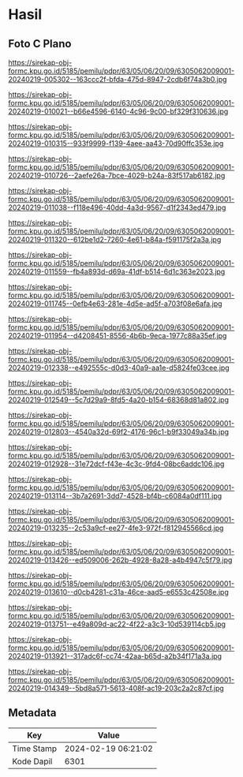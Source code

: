 # Hasil

## Foto C Plano

https://sirekap-obj-formc.kpu.go.id/5185/pemilu/pdpr/63/05/06/20/09/6305062009001-20240219-005302--163ccc2f-bfda-475d-8947-2cdb6f74a3b0.jpg

https://sirekap-obj-formc.kpu.go.id/5185/pemilu/pdpr/63/05/06/20/09/6305062009001-20240219-010021--b66e4596-6140-4c96-9c00-bf329f310636.jpg

https://sirekap-obj-formc.kpu.go.id/5185/pemilu/pdpr/63/05/06/20/09/6305062009001-20240219-010315--933f9999-f139-4aee-aa43-70d90ffc353e.jpg

https://sirekap-obj-formc.kpu.go.id/5185/pemilu/pdpr/63/05/06/20/09/6305062009001-20240219-010726--2aefe26a-7bce-4029-b24a-83f517ab6182.jpg

https://sirekap-obj-formc.kpu.go.id/5185/pemilu/pdpr/63/05/06/20/09/6305062009001-20240219-011038--f118e496-40dd-4a3d-9567-d1f2343ed479.jpg

https://sirekap-obj-formc.kpu.go.id/5185/pemilu/pdpr/63/05/06/20/09/6305062009001-20240219-011320--612be1d2-7260-4e61-b84a-f591175f2a3a.jpg

https://sirekap-obj-formc.kpu.go.id/5185/pemilu/pdpr/63/05/06/20/09/6305062009001-20240219-011559--fb4a893d-d69a-41df-b514-6d1c363e2023.jpg

https://sirekap-obj-formc.kpu.go.id/5185/pemilu/pdpr/63/05/06/20/09/6305062009001-20240219-011745--0efb4e63-281e-4d5e-ad5f-a703f08e6afa.jpg

https://sirekap-obj-formc.kpu.go.id/5185/pemilu/pdpr/63/05/06/20/09/6305062009001-20240219-011954--d4208451-8556-4b6b-9eca-1977c88a35ef.jpg

https://sirekap-obj-formc.kpu.go.id/5185/pemilu/pdpr/63/05/06/20/09/6305062009001-20240219-012338--e492555c-d0d3-40a9-aa1e-d5824fe03cee.jpg

https://sirekap-obj-formc.kpu.go.id/5185/pemilu/pdpr/63/05/06/20/09/6305062009001-20240219-012549--5c7d29a9-8fd5-4a20-b154-68368d81a802.jpg

https://sirekap-obj-formc.kpu.go.id/5185/pemilu/pdpr/63/05/06/20/09/6305062009001-20240219-012803--4540a32d-69f2-4176-96c1-b9f33049a34b.jpg

https://sirekap-obj-formc.kpu.go.id/5185/pemilu/pdpr/63/05/06/20/09/6305062009001-20240219-012928--31e72dcf-f43e-4c3c-9fd4-08bc6addc106.jpg

https://sirekap-obj-formc.kpu.go.id/5185/pemilu/pdpr/63/05/06/20/09/6305062009001-20240219-013114--3b7a2691-3dd7-4528-bf4b-c6084a0df111.jpg

https://sirekap-obj-formc.kpu.go.id/5185/pemilu/pdpr/63/05/06/20/09/6305062009001-20240219-013235--2c53a9cf-ee27-4fe3-972f-f812945566cd.jpg

https://sirekap-obj-formc.kpu.go.id/5185/pemilu/pdpr/63/05/06/20/09/6305062009001-20240219-013426--ed509006-262b-4928-8a28-a4b4947c5f79.jpg

https://sirekap-obj-formc.kpu.go.id/5185/pemilu/pdpr/63/05/06/20/09/6305062009001-20240219-013610--d0cb4281-c31a-46ce-aad5-e6553c42508e.jpg

https://sirekap-obj-formc.kpu.go.id/5185/pemilu/pdpr/63/05/06/20/09/6305062009001-20240219-013751--e49a809d-ac22-4f22-a3c3-10d539114cb5.jpg

https://sirekap-obj-formc.kpu.go.id/5185/pemilu/pdpr/63/05/06/20/09/6305062009001-20240219-013921--317adc6f-cc74-42aa-b65d-a2b34f171a3a.jpg

https://sirekap-obj-formc.kpu.go.id/5185/pemilu/pdpr/63/05/06/20/09/6305062009001-20240219-014349--5bd8a571-5613-408f-ac19-203c2a2c87cf.jpg


## Metadata

| Key        | Value               |
| ---------- | ------------------- |
| Time Stamp | 2024-02-19 06:21:02 |
| Kode Dapil | 6301                |



